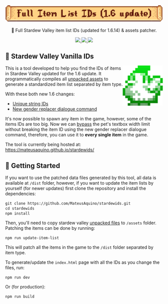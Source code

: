 <h1 align="center">
    <img width="600" src="public/images/header.png" align="center"></img>
</h1>
<p align="center">🐣 Full Stardew Valley item list IDs (updated for 1.6.14) & assets patcher.</p>

<p align="center">
  <a aria-label="Node version" href="https://github.com/nodejs/node/releases/tag/v20.11.1">
    <img src="https://img.shields.io/badge/nodejs-20.11.1-success?logo=Node.js"></img>
  </a>
  <a aria-label="Pug version" href="https://github.com/pugjs/pug/releases/tag/pug%403.0.2">
    <img src="https://img.shields.io/badge/pug-3.0.2-success?logo=Pug"></img>
  </a>
  <img src="https://visitor-badge.laobi.icu/badge?page_id=mateusaquino.stardewids&format=true&right_color=%23048657"></img>
</p>

## 🐓 Stardew Valley Vanilla IDs

<p align="left">
  <a target="_blank" href="https://mateusaquino.github.io/stardewids/"><img width="128px" alt="Logo" title="Logo" align="right" src="public/favicon/icon_128px.png"/></a>
</p>

This is a tool developed to help you find the IDs of items in Stardew Valley updated for the 1.6 update. It programmatically compiles all [unpacked assets](https://github.com/Pathoschild/StardewXnbHack) to generate a standardized item list separated by item type.

With these both new 1.6 changes:

- [Unique string IDs](https://stardewvalleywiki.com/Modding:Migrate_to_Stardew_Valley_1.6#Unique_string_IDs)
- [New gender replacer dialogue command](https://stardewvalleywiki.com/Modding:Migrate_to_Stardew_Valley_1.6#:~:text=Added%20new%20dialogue%20commands,male%20or%20female)

It's now possible to spawn any item in the game, however, some of the items IDs are too big. Now we can [bypass](https://www.reddit.com/r/StardewValley/comments/12hec5j/item_code_name_limit_bypass/) the pet's textbox width limit without breaking the item ID using the new gender replacer dialogue command, therefore, you can use it to **every single item** in the game.

The tool is currently being hosted at: https://mateusaquino.github.io/stardewids/

## 🚀 Getting Started

If you want to use the patched data files generated by this tool, all data is available at `/dist` folder, however, if you want to update the item lists by yourself (for newer updates) first clone the repository and install the dependencies:

```nginx
git clone https://github.com/MateusAquino/stardewids.git
cd stardewids
npm install
```

Then, you'll need to copy stardew valley [unpacked files](https://github.com/Pathoschild/StardewXnbHack) to `/assets` folder. Patching the items can be done by running:

```nginx
npm run update-item-list
```

This will patch all the items in the game to the `/dist` folder separated by item type.

To generate/update the `index.html` page with all the IDs as you change the files, run:

```nginx
npm run dev
```

Or (for production):

```nginx
npm run build
```
